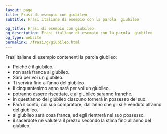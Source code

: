 ```yaml
---
layout: page
title: Frasi di esempio con giubileo 
subtitle: Frasi italiane di esempio con la parola  giubileo

og_title: Frasi di esempio con giubileo 
og_description: Frasi italiane di esempio con la parola  giubileo
og_type: website
permalink: /frasi/g/giubileo.html
---
```


Frasi italiane di esempio contenenti la parola giubileo:


- Poiché è il giubileo.
- non sarà franca al giubileo.
- Sarà per voi un giubileo.
- Ti servirà fino all’anno del giubileo.
- Il cinquantesimo anno sarà per voi un giubileo.
- potranno essere riscattate, e al giubileo saranno franche.
- In quest’anno del giubileo ciascuno tornerà in possesso del suo.
- Farà il conto, col suo compratore, dall’anno che gli si è venduto all’anno del giubileo.
- al giubileo sarà cosa franca, ed egli rientrerà nel suo possesso.
- il sacerdote ne valuterà il prezzo secondo la stima fino all’anno del giubileo.
